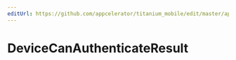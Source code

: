```yaml
---
editUrl: https://github.com/appcelerator/titanium_mobile/edit/master/apidoc/Identity.yml
---
```

# DeviceCanAuthenticateResult

<TypeHeader/>

<ApiDocs/>
